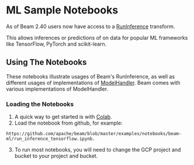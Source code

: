 <!--
    Licensed to the Apache Software Foundation (ASF) under one
    or more contributor license agreements.  See the NOTICE file
    distributed with this work for additional information
    regarding copyright ownership.  The ASF licenses this file
    to you under the Apache License, Version 2.0 (the
    "License"); you may not use this file except in compliance
    with the License.  You may obtain a copy of the License at

      http://www.apache.org/licenses/LICENSE-2.0

    Unless required by applicable law or agreed to in writing,
    software distributed under the License is distributed on an
    "AS IS" BASIS, WITHOUT WARRANTIES OR CONDITIONS OF ANY
    KIND, either express or implied.  See the License for the
    specific language governing permissions and limitations
    under the License.
-->
# ML Sample Notebooks

As of Beam 2.40 users now have access to a
[RunInference](https://beam.apache.org/releases/pydoc/current/apache_beam.ml.inference.base.html#apache_beam.ml.inference.base.RunInference)
transform.

This allows inferences or predictions of on data for
popular ML frameworks like TensorFlow, PyTorch and
scikit-learn.

## Using The Notebooks

These notebooks illustrate usages of Beam's RunInference, as well as different
usages of implementations of [ModelHandler](https://beam.apache.org/releases/pydoc/current/apache_beam.ml.inference.base.html#apache_beam.ml.inference.base.ModelHandler).
Beam comes with various implementations of ModelHandler. 

### Loading the Notebooks

1. A quick way to get started is with [Colab](colab.sandbox.google.com).
2. Load the notebook from github, for example:
```
https://github.com/apache/beam/blob/master/examples/notebooks/beam-ml/run_inference_tensorflow.ipynb.
```

3. To run most notebooks, you will need to change the GCP project and bucket
to your project and bucket.
